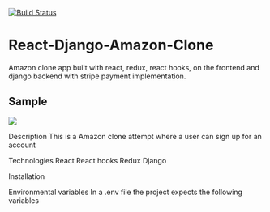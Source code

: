 [![Build Status](https://travis-ci.com/mrndhlovu/react-django-amazon-clone.svg?branch=master)](https://travis-ci.com/mrndhlovu/react-django-amazon-clone)

# React-Django-Amazon-Clone

Amazon clone app built with react, redux, react hooks, on the frontend and django backend with stripe payment implementation.

## Sample

![](https://ndhlovuprofile.s3-eu-west-1.amazonaws.com/amzon-clone/gifs/AmazonClone2.gif)

Description
This is a Amazon clone attempt where a user can sign up for an account 

Technologies
React
React hooks
Redux
Django

Installation


Environmental variables In a .env file the project expects the following variables
